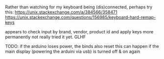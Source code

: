Rather than watching for my keyboard being (dis)connected, perhaps try this:
https://unix.stackexchange.com/a/384566/358471
https://unix.stackexchange.com/questions/156985/keyboard-hard-remap-keys

appears to check input by brand, vendor, product id and apply keys more permanently
not really tried it yet. GLHF

TODO: if the arduino loses power, the binds also reset
this can happen if the main display (powering the arduini via usb) is turned off & on again

